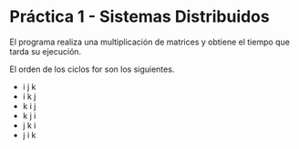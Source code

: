 # Práctica 1 - Sistemas Distribuidos
El programa realiza una multiplicación de matrices y obtiene el tiempo que tarda su ejecución.  
  
  El orden de los ciclos for son los siguientes.
- i j k
- i k j
- k i j
- k j i
- j k i
- j i k
